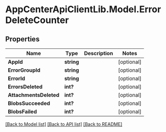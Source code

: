 # AppCenterApiClientLib.Model.ErrorDeleteCounter
## Properties

Name | Type | Description | Notes
------------ | ------------- | ------------- | -------------
**AppId** | **string** |  | [optional] 
**ErrorGroupId** | **string** |  | [optional] 
**ErrorId** | **string** |  | [optional] 
**ErrorsDeleted** | **int?** |  | [optional] 
**AttachmentsDeleted** | **int?** |  | [optional] 
**BlobsSucceeded** | **int?** |  | [optional] 
**BlobsFailed** | **int?** |  | [optional] 

[[Back to Model list]](../README.md#documentation-for-models) [[Back to API list]](../README.md#documentation-for-api-endpoints) [[Back to README]](../README.md)

